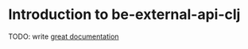 # Introduction to be-external-api-clj

TODO: write [great documentation](http://jacobian.org/writing/what-to-write/)
